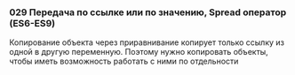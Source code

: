 ### **029 Передача по ссылке или по значению, Spread оператор (ES6-ES9)**

Копирование объекта через приравнивание копирует только ссылку из одной в другую переменную. Поэтому нужно копировать объекты, чтобы иметь возможность работать с ними по отдельности
